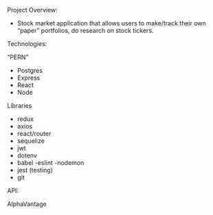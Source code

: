 Project Overview: 
- Stock market application that allows users to make/track their own “paper” portfolios, do research on stock tickers. 

Technologies: 

“PERN”

- Postgres 
- Express 
- React 
- Node 

Libraries
- redux
- axios 
- react/router
- sequelize
- jwt 
- dotenv
- babel
-eslint
-nodemon
- jest (testing)
- git

API: 

AlphaVantage 
